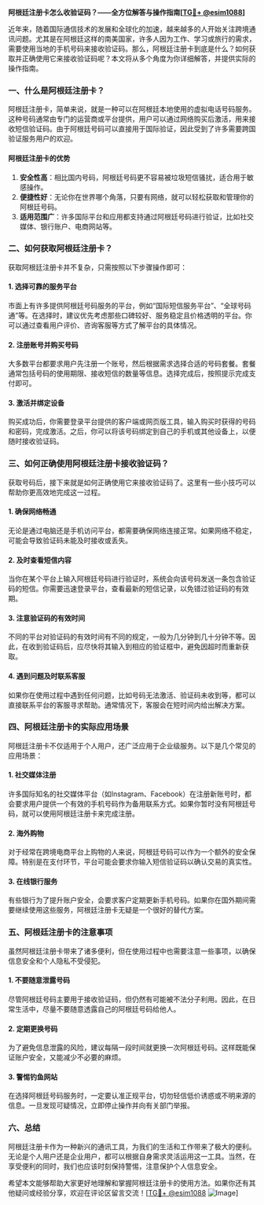 **阿根廷注册卡怎么收验证码？——全方位解答与操作指南[[TG💪+ @esim1088](https://t.me/s/esim1088)]**

近年来，随着国际通信技术的发展和全球化的加速，越来越多的人开始关注跨境通讯问题。尤其是在阿根廷这样的南美国家，许多人因为工作、学习或旅行的需求，需要使用当地的手机号码来接收验证码。那么，阿根廷注册卡到底是什么？如何获取并正确使用它来接收验证码呢？本文将从多个角度为你详细解答，并提供实际的操作指南。

### 一、什么是阿根廷注册卡？

阿根廷注册卡，简单来说，就是一种可以在阿根廷本地使用的虚拟电话号码服务。这种号码通常由专门的运营商或平台提供，用户可以通过网络购买后激活，用来接收短信验证码。由于阿根廷号码可以直接用于国际验证，因此受到了许多需要跨国验证服务用户的欢迎。

#### 阿根廷注册卡的优势

1. **安全性高**：相比国内号码，阿根廷号码更不容易被垃圾短信骚扰，适合用于敏感操作。
2. **便捷性好**：无论你在世界哪个角落，只要有网络，就可以轻松获取和管理你的阿根廷号码。
3. **适用范围广**：许多国际平台和应用都支持通过阿根廷号码进行验证，比如社交媒体、银行账户、电商网站等。

### 二、如何获取阿根廷注册卡？

获取阿根廷注册卡并不复杂，只需按照以下步骤操作即可：

#### 1. 选择可靠的服务平台

市面上有许多提供阿根廷号码服务的平台，例如“国际短信服务平台”、“全球号码通”等。在选择时，建议优先考虑那些口碑较好、服务稳定且价格透明的平台。你可以通过查看用户评价、咨询客服等方式了解平台的具体情况。

#### 2. 注册账号并购买号码

大多数平台都要求用户先注册一个账号，然后根据需求选择合适的号码套餐。套餐通常包括号码的使用期限、接收短信的数量等信息。选择完成后，按照提示完成支付即可。

#### 3. 激活并绑定设备

购买成功后，你需要登录平台提供的客户端或网页版工具，输入购买时获得的号码和密码，完成激活。之后，你可以将该号码绑定到自己的手机或其他设备上，以便随时接收验证码。

### 三、如何正确使用阿根廷注册卡接收验证码？

获取号码后，接下来就是如何正确使用它来接收验证码了。这里有一些小技巧可以帮助你更高效地完成这一过程。

#### 1. 确保网络畅通

无论是通过电脑还是手机访问平台，都需要确保网络连接正常。如果网络不稳定，可能会导致验证码未能及时接收或丢失。

#### 2. 及时查看短信内容

当你在某个平台上输入阿根廷号码进行验证时，系统会向该号码发送一条包含验证码的短信。你需要迅速登录平台，查看最新的短信记录，以免错过验证码的有效期。

#### 3. 注意验证码的有效时间

不同的平台对验证码的有效时间有不同的规定，一般为几分钟到几十分钟不等。因此，在收到验证码后，应尽快将其输入到相应的验证框中，避免因超时而重新获取。

#### 4. 遇到问题及时联系客服

如果你在使用过程中遇到任何问题，比如号码无法激活、验证码未收到等，都可以直接联系平台的客服寻求帮助。通常情况下，客服会在短时间内给出解决方案。

### 四、阿根廷注册卡的实际应用场景

阿根廷注册卡不仅适用于个人用户，还广泛应用于企业级服务。以下是几个常见的应用场景：

#### 1. 社交媒体注册

许多国际知名的社交媒体平台（如Instagram、Facebook）在注册新账号时，都会要求用户提供一个有效的手机号码作为备用联系方式。如果你暂时没有阿根廷号码，就可以使用阿根廷注册卡来完成注册。

#### 2. 海外购物

对于经常在跨境电商平台上购物的人来说，阿根廷号码可以作为一个额外的安全保障。特别是在支付环节，平台可能会要求你输入短信验证码以确认交易的真实性。

#### 3. 在线银行服务

有些银行为了提升账户安全，会要求客户定期更新手机号码。如果你在国外期间需要继续使用这些服务，阿根廷注册卡无疑是一个很好的替代方案。

### 五、阿根廷注册卡的注意事项

虽然阿根廷注册卡带来了诸多便利，但在使用过程中也需要注意一些事项，以确保信息安全和个人隐私不受侵犯。

#### 1. 不要随意泄露号码

尽管阿根廷号码主要用于接收验证码，但仍然有可能被不法分子利用。因此，在日常生活中，尽量不要随意透露自己的阿根廷号码给他人。

#### 2. 定期更换号码

为了避免信息泄露的风险，建议每隔一段时间就更换一次阿根廷号码。这样既能保证账户安全，又能减少不必要的麻烦。

#### 3. 警惕钓鱼网站

在选择阿根廷号码服务时，一定要认准正规平台，切勿轻信低价诱惑或不明来源的信息。一旦发现可疑情况，立即停止操作并向有关部门举报。

### 六、总结

阿根廷注册卡作为一种新兴的通讯工具，为我们的生活和工作带来了极大的便利。无论是个人用户还是企业用户，都可以根据自身需求灵活运用这一工具。当然，在享受便利的同时，我们也应该时刻保持警惕，注意保护个人信息安全。

希望本文能够帮助大家更好地理解和掌握阿根廷注册卡的使用方法。如果你还有其他疑问或经验分享，欢迎在评论区留言交流！[[TG💪+ @esim1088](https://t.me/s/esim1088) ![Image](https://i.postimg.cc/4NQfJmqS/Snipaste-2025-05-13-00-14-12.png)]
